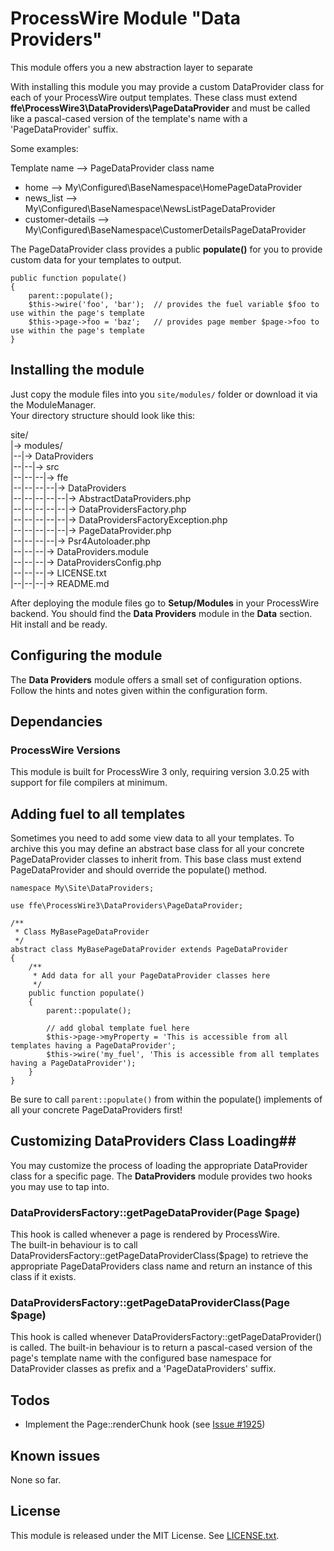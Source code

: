 # ProcessWire Module "Data Providers" #

This module offers you a new abstraction layer to separate

With installing this module you may provide a custom DataProvider class for each of your ProcessWire output templates.
These class must extend **ffe\ProcessWire3\DataProviders\PageDataProvider** and must be called like a pascal-cased version
of the template's name with a 'PageDataProvider' suffix.

Some examples:  
  
Template name --> PageDataProvider class name  

- home --> My\Configured\BaseNamespace\HomePageDataProvider  
- news_list --> My\Configured\BaseNamespace\NewsListPageDataProvider  
- customer-details --> My\Configured\BaseNamespace\CustomerDetailsPageDataProvider 

The PageDataProvider class provides a public **populate()** for you to provide custom data for your templates to output.

    public function populate()
    {
        parent::populate();
        $this->wire('foo', 'bar');  // provides the fuel variable $foo to use within the page's template
        $this->page->foo = 'baz';   // provides page member $page->foo to use within the page's template
    }

## Installing the module ##

Just copy the module files into you `site/modules/` folder or download it via the ModuleManager.  
Your directory structure should look like this:  

site/  
|-> modules/  
|--|-> DataProviders  
|--|--|-> src  
|--|--|--|-> ffe  
|--|--|--|--|-> DataProviders  
|--|--|--|--|--|-> AbstractDataProviders.php  
|--|--|--|--|--|-> DataProvidersFactory.php  
|--|--|--|--|--|-> DataProvidersFactoryException.php  
|--|--|--|--|--|-> PageDataProvider.php  
|--|--|--|--|-> Psr4Autoloader.php  
|--|--|--|-> DataProviders.module  
|--|--|--|-> DataProvidersConfig.php  
|--|--|--|-> LICENSE.txt  
|--|--|--|-> README.md  
 
After deploying the module files go to **Setup/Modules** in your ProcessWire backend. You should find the
**Data Providers** module in the **Data** section. Hit install and be ready.
 
## Configuring the module ##

The **Data Providers** module offers a small set of configuration options. Follow the hints and notes given within the 
configuration form.

## Dependancies ##

### ProcessWire Versions ###

This module is built for ProcessWire 3 only, requiring version 3.0.25 with support for file compilers at minimum.

## Adding fuel to all templates ##

Sometimes you need to add some view data to all your templates. To archive this you may define an abstract base class 
for all your concrete PageDataProvider classes to inherit from. This base class must extend PageDataProvider and 
should override the populate() method.

    namespace My\Site\DataProviders;
    
    use ffe\ProcessWire3\DataProviders\PageDataProvider;
    
    /**
     * Class MyBasePageDataProvider
     */
    abstract class MyBasePageDataProvider extends PageDataProvider
    {
        /**
         * Add data for all your PageDataProvider classes here
         */
        public function populate()
        {
            parent::populate();
            
            // add global template fuel here
            $this->page->myProperty = 'This is accessible from all templates having a PageDataProvider';            
            $this->wire('my_fuel', 'This is accessible from all templates having a PageDataProvider'); 
        }
    }
    
Be sure to call `parent::populate()` from within the populate() implements of all your concrete PageDataProviders first!

## Customizing DataProviders Class Loading##

You may customize the process of loading the appropriate DataProvider class for a specific page. The **DataProviders** 
module provides two hooks you may use to tap into.
 
### DataProvidersFactory::getPageDataProvider(Page $page)
 
This hook is called whenever a page is rendered by ProcessWire.  
The built-in behaviour is to call DataProvidersFactory::getPageDataProviderClass($page) to retrieve the appropriate 
PageDataProviders class name and return an instance of this class if it exists.
  
### DataProvidersFactory::getPageDataProviderClass(Page $page) 
 
This hook is called whenever DataProvidersFactory::getPageDataProvider() is called.
The built-in behaviour is to return a pascal-cased version of the page's template name with the configured base
namespace for DataProvider classes as prefix and a 'PageDataProviders' suffix.

## Todos ##

- Implement the Page::renderChunk hook (see [Issue #1925](https://github.com/ryancramerdesign/ProcessWire/issues/1925))

## Known issues ##

None so far.

## License

This module is released under the MIT License.
See [LICENSE.txt](https://github.com/marcostoll/processwire3-data-providers/blob/master/DataProviders/LICENSE.txt). 